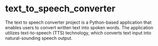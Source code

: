 # text_to_speech_converter
The text to speech converter project is a Python-based application that enables users to
convert written text into spoken words. The application utilizes text-to-speech (TTS)
technology, which converts text input into natural-sounding speech output.
